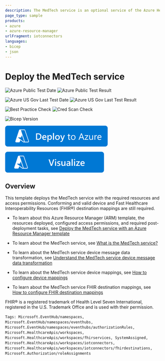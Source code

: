 ```yaml
---
description: The MedTech service is an optional service of the Azure Health Data Services.
page_type: sample
products:
- azure
- azure-resource-manager
urlFragment: iotconnectors
languages:
- bicep
- json
---
```

# Deploy the MedTech service

![Azure Public Test Date](https://azurequickstartsservice.blob.core.windows.net/badges/quickstarts/microsoft.healthcareapis/workspaces/iotconnectors/PublicLastTestDate.svg)
![Azure Public Test Result](https://azurequickstartsservice.blob.core.windows.net/badges/quickstarts/microsoft.healthcareapis/workspaces/iotconnectors/PublicDeployment.svg)

![Azure US Gov Last Test Date](https://azurequickstartsservice.blob.core.windows.net/badges/quickstarts/microsoft.healthcareapis/workspaces/iotconnectors/FairfaxLastTestDate.svg)
![Azure US Gov Last Test Result](https://azurequickstartsservice.blob.core.windows.net/badges/quickstarts/microsoft.healthcareapis/workspaces/iotconnectors/FairfaxDeployment.svg)

![Best Practice Check](https://azurequickstartsservice.blob.core.windows.net/badges/quickstarts/microsoft.healthcareapis/workspaces/iotconnectors/BestPracticeResult.svg)
![Cred Scan Check](https://azurequickstartsservice.blob.core.windows.net/badges/quickstarts/microsoft.healthcareapis/workspaces/iotconnectors/CredScanResult.svg)

![Bicep Version](https://azurequickstartsservice.blob.core.windows.net/badges/quickstarts/microsoft.healthcareapis/workspaces/iotconnectors/BicepVersion.svg)

[![Deploy To Azure](https://raw.githubusercontent.com/Azure/azure-quickstart-templates/master/1-CONTRIBUTION-GUIDE/images/deploytoazure.svg?sanitize=true)](https://portal.azure.com/#create/Microsoft.Template/uri/https%3A%2F%2Fraw.githubusercontent.com%2FAzure%2Fazure-quickstart-templates%2Fmaster%2Fquickstarts%2Fmicrosoft.healthcareapis%2Fworkspaces%2Fiotconnectors%2Fazuredeploy.json)

[![Visualize](https://raw.githubusercontent.com/Azure/azure-quickstart-templates/master/1-CONTRIBUTION-GUIDE/images/visualizebutton.svg?sanitize=true)](http://armviz.io/#/?load=https%3A%2F%2Fraw.githubusercontent.com%2FAzure%2Fazure-quickstart-templates%2Fmaster%2Fquickstarts%2Fmicrosoft.healthcareapis%2Fworkspaces%2Fiotconnectors%2Fazuredeploy.json)

## Overview

This template deploys the MedTech service with the required resources and access permissions. Conforming and valid device and Fast Healthcare Interoperability Resources (FHIR®) destination mappings are still required.

* To learn about this Azure Resource Manager (ARM) template, the resources deployed, configured access permissions, and required post-deployment tasks, see [Deploy the MedTech service with an Azure Resource Manager template](https://learn.microsoft.com/azure/healthcare-apis/iot/deploy-new-arm)

* To learn about the MedTech service, see [What is the MedTech service?](https://learn.microsoft.com/azure/healthcare-apis/iot/overview)

* To learn about the MedTech service device message data transformation, see [Understand the MedTech service device message data transformation](https://learn.microsoft.com/azure/healthcare-apis/iot/understand-service)

* To learn about the MedTech service device mappings, see [How to configure device mappings](https://learn.microsoft.com/azure/healthcare-apis/iot/how-to-configure-device-mappings)

* To learn about the MedTech service FHIR destination mappings, see [How to configure FHIR destination mappings](https://learn.microsoft.com/azure/healthcare-apis/iot/how-to-configure-fhir-mappings)

FHIR® is a registered trademark of Health Level Seven International, registered in the U.S. Trademark Office and is used with their permission.

`Tags: Microsoft.EventHub/namespaces, Microsoft.EventHub/namespaces/eventhubs, Microsoft.EventHub/namespaces/eventhubs/authorizationRules, Microsoft.HealthcareApis/workspaces, Microsoft.HealthcareApis/workspaces/fhirservices, SystemAssigned, Microsoft.HealthcareApis/workspaces/iotconnectors, Microsoft.HealthcareApis/workspaces/iotconnectors/fhirdestinations, Microsoft.Authorization/roleAssignments`
